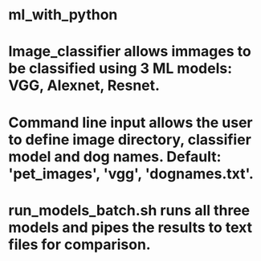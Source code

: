 # ml_with_python
#
# Image_classifier allows immages to be classified using 3 ML models: VGG, Alexnet, Resnet.
#
# Command line input allows the user to define image directory, classifier model and dog names. Default: 'pet_images', 'vgg', 'dognames.txt'.
#
# run_models_batch.sh runs all three models and pipes the results to text files for comparison.
